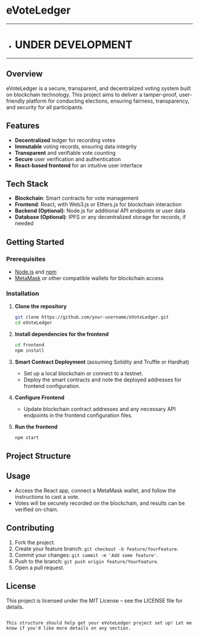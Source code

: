 # eVoteLedger

***************************************
* # UNDER DEVELOPMENT
***************************************
## Overview
eVoteLedger is a secure, transparent, and decentralized voting system built on blockchain technology. This project aims to deliver a tamper-proof, user-friendly platform for conducting elections, ensuring fairness, transparency, and security for all participants.

## Features
- **Decentralized** ledger for recording votes
- **Immutable** voting records, ensuring data integrity
- **Transparent** and verifiable vote counting
- **Secure** user verification and authentication
- **React-based frontend** for an intuitive user interface

## Tech Stack
- **Blockchain**: Smart contracts for vote management
- **Frontend**: React, with Web3.js or Ethers.js for blockchain interaction
- **Backend (Optional)**: Node.js for additional API endpoints or user data
- **Database (Optional)**: IPFS or any decentralized storage for records, if needed

## Getting Started
### Prerequisites
- [Node.js](https://nodejs.org/) and [npm](https://www.npmjs.com/)
- [MetaMask](https://metamask.io/) or other compatible wallets for blockchain access

### Installation
1. **Clone the repository**
   ```bash
   git clone https://github.com/your-username/eVoteLedger.git
   cd eVoteLedger
   ```

2. **Install dependencies for the frontend**
   ```bash
   cd frontend
   npm install
   ```

3. **Smart Contract Deployment** (assuming Solidity and Truffle or Hardhat)
   - Set up a local blockchain or connect to a testnet.
   - Deploy the smart contracts and note the deployed addresses for frontend configuration.

4. **Configure Frontend**
   - Update blockchain contract addresses and any necessary API endpoints in the frontend configuration files.

5. **Run the frontend**
   ```bash
   npm start
   ```

## Project Structure


## Usage
- Access the React app, connect a MetaMask wallet, and follow the instructions to cast a vote.
- Votes will be securely recorded on the blockchain, and results can be verified on-chain.

## Contributing
1. Fork the project.
2. Create your feature branch: `git checkout -b feature/YourFeature`.
3. Commit your changes: `git commit -m 'Add some feature'`.
4. Push to the branch: `git push origin feature/YourFeature`.
5. Open a pull request.

## License
This project is licensed under the MIT License – see the LICENSE file for details.
```

This structure should help get your eVoteLedger project set up! Let me know if you'd like more details on any section.
